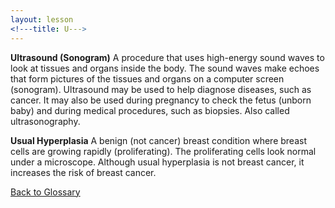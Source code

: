 ```yaml
---
layout: lesson
<!---title: U--->
---
```


<a name="top"></a>

**Ultrasound (Sonogram)** 
A procedure that uses high-energy sound waves to look at tissues and organs inside the body. The sound waves make echoes that form pictures of the tissues and organs on a computer screen (sonogram). Ultrasound may be used to help diagnose diseases, such as cancer. It may also be used during pregnancy to check the fetus (unborn baby) and during medical procedures, such as biopsies. Also called ultrasonography.

**Usual Hyperplasia** 
A benign (not cancer) breast condition where breast cells are growing rapidly (proliferating). The proliferating cells look normal under a microscope. Although usual hyperplasia is not breast cancer, it increases the risk of breast cancer.

<!--a href="#top">Back to top of page</a-->
<a href="https://scnslabutsa.github.io/myhthelperEduContent/Glossary/index.html">Back to Glossary</a>
